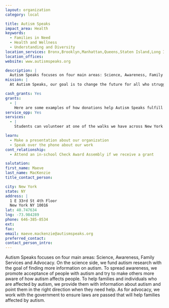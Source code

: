 ```yaml
---
layout: organization
category: local

title: Autism Speaks
impact_area: Health
keywords: 
  - Families in Need
  - Health and Wellness
  - Understanding and Diversity
location_services: Bronx,Brooklyn,Manhattan,Queens,Staten Island,Long Island,Tri-state Area (NJ, CT, PA),Nationwide (US),International
location_offices: 
website: www.autismspeaks.org

description: |
  Autism Speaks focuses on four main areas: Science, Awareness, Family Services and Advocacy.  On the science side, we fund autism research with the goal of finding more information on autism.  To spread awareness, we promote acceptance of people with autism and try to make others more aware of how autism affects people.  To help families and individuals who are affected by autism, we provide them with information about autism and point them in the right direction when they need help.  As for advocacy, we work with the government to ensure laws are passed that will help families affected by autism.
mission: |
  At Autism Speaks, our goal is to change the future for all who struggle with autism spectrum disorders.

cash_grants: Yes
grants: 
  - |
    Here are some examples of how donations help Autism Speaks fulfill its mission:  â€¢	$100 could provide 5 of our 100 Day Tool Kits to parents of newly diagnosed children.    â€¢	$200 could provide 10 Transition Tool Kits to families beginning to plan for their childâ€™s transition from adolescence to adulthood.  â€¢	$450 could fund an iPad for an individual with autism to be able to access assistive technology.   â€¢	$1,000 could provide an AutismCares grant to assist a family affected by autism with critical living expenses during natural disasters or other catastrophic life events.  
service_opp: Yes
services: 
  - |
    Students can volunteer at one of the walks we have across New York City.  We always need help handing out refreshments, staffing tables and giving out t-shirts, to name a few.

learn: 
  - Make a presentation about our organization
  - Speak over the phone about our work
cont_relationship: 
  - Attend an in-school Check Award Assembly if we receive a grant

salutation: 
first_name: Maeve
last_name: MacKenzie
title_contact_person: 

city: New York
state: NY
address: |
  1 E 33rd St 4th Floor  
  New York NY 10016
lat: 40.747634
lng: -73.984289
phone: 646-385-8534
ext: 
fax: 
email: maeve.mackenzie@autismspeaks.org
preferred_contact: 
contact_person_intro: 
---
```

Autism Speaks focuses on four main areas: Science, Awareness, Family Services and Advocacy.  On the science side, we fund autism research with the goal of finding more information on autism.  To spread awareness, we promote acceptance of people with autism and try to make others more aware of how autism affects people.  To help families and individuals who are affected by autism, we provide them with information about autism and point them in the right direction when they need help.  As for advocacy, we work with the government to ensure laws are passed that will help families affected by autism.